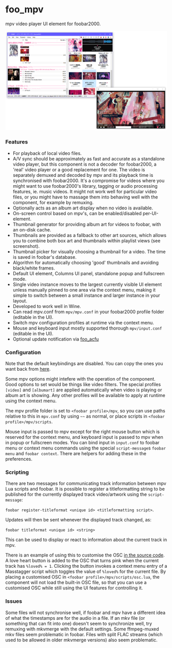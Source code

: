 # foo_mpv
mpv video player UI element for foobar2000.

<img src="screenshot.png" width="600">

### Features
- For playback of local video files.
- A/V sync should be approximately as fast and accurate as a standalone video player, but this component is not a decoder for foobar2000, a 'real' video player or a good replacement for one. The video is separately demuxed and decoded by mpv and its playback time is synchronised with foobar2000. It's a compromise for videos where you might want to use foobar2000's library, tagging or audio processing features, ie. music videos. It might not work well for particular video files, or you might have to massage them into behaving well with the component, for example by remuxing.
- Optionally acts as an album art display when no video is available.
- On-screen control based on mpv's, can be enabled/disabled per-UI-element.
- Thumbnail generator for providing album art for videos to foobar, with an on-disk cache.
- Thumbnails are provided as a fallback to other art sources, which allows you to combine both box art and thumbnails within playlist views (see screenshot).
- Thumbnail picker for visually choosing a thumbnail for a video. The time is saved in foobar's database.
- Algorithm for automatically choosing 'good' thumbnails and avoiding black/white frames.
- Default UI element, Columns UI panel, standalone popup and fullscreen mode.
- Single video instance moves to the largest currently visible UI element unless manually pinned to one area via the context menu, making it simple to switch between a small instance and larger instance in your layout.
- Developed to work well in Wine.
- Can read mpv.conf from `mpv/mpv.conf` in your foobar2000 profile folder (editable in the UI).
- Switch mpv configuration profiles at runtime via the context menu.
- Mouse and keyboard input mostly supported thorough `mpv/input.conf` (editable in the UI).
- Optional update notification via [foo_acfu](https://acfu.3dyd.com/home/)

### Configuration

Note that the default keybindings are disabled. You can copy the ones you want back from [here](https://github.com/mpv-player/mpv/blob/master/etc/input.conf).

Some mpv options might intefere with the operation of the component. Good options to set would be things like video filters. The special profiles `[video]` and `[albumart]` are applied automatically when video is playing or album art is showing. Any other profiles will be available to apply at runtime using the context menu.

The mpv profile folder is set to `<foobar profile>/mpv`, so you can use paths relative to this in `mpv.conf` by using `~~` as normal, or place scripts in `<foobar profile>/mpv/scripts`.

Mouse input is passed to mpv except for the right mouse button which is reserved for the context menu, and keyboard input is passed to mpv when in popup or fullscreen modes. You can bind input in `input.conf` to foobar menu or context menu commands using the special `script-message`s `foobar menu` and `foobar context`. There are helpers for adding these in the preferences.

### Scripting

There are two messages for communicating track information between mpv Lua scripts and foobar. It is possible to register a titleformatting string to be published for the currently displayed track video/artwork using the `script-message`:

`foobar register-titleformat <unique id> <titleformatting script>`.

Updates will then be sent whenever the displayed track changed, as:

`foobar titleformat <unique id> <string>`

This can be used to display or react to information about the current track in mpv.

There is an example of using this to customise the OSC [in the source code](../master/src/lua/osc_love_button.lua). A love heart button is added to the OSC that turns pink when the current track has `%loved% = 1`. Clicking the button invokes a context menu entry of a Masstagger script which toggles the value of `%loved%` for the current file. By placing a customised OSC in `<foobar profile>/mpv/scripts/osc.lua`, the component will not load the built-in OSC file, so that you can use a customised OSC while still using the UI features for controlling it.

### Issues

Some files will not synchronise well, if foobar and mpv have a different idea of what the timestamps are for the audio in a file. If an mkv file (or something that can fit into one) doesn't seem to synchronize well, try remuxing with mkvmerge with the default settings. Some ffmpeg-muxed mkv files seem problematic in foobar. Files with split FLAC streams (which used to be allowed in older mkvmerge versions) also seem problematic.
